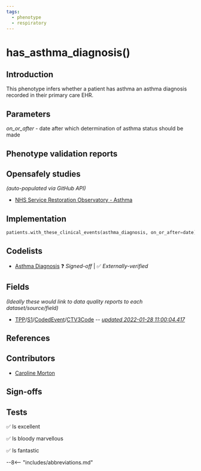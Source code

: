 ```yaml
---
tags:
  - phenotype
  - respiratory
---
```


# has_asthma_diagnosis()

## Introduction
This phenotype infers whether a patient has asthma an asthma diagnosis recorded in their primary care EHR.

## Parameters
*on_or_after* - date after which determination of asthma status should be made
## Phenotype validation reports

## Opensafely studies
_(auto-populated via GitHub API)_

* [NHS Service Restoration Observatory - Asthma](https://github.com/opensafely/asthma_sro)

## Implementation

```py
patients.with_these_clinical_events(asthma_diagnosis, on_or_after=date) OR
```

## Codelists
* [Asthma Diagnosis](https://www.opencodelists.org/codelist/opensafely/asthma-diagnosis-snomed/) ❓ _Signed-off_ | ✅ _Externally-verified_

## Fields
*(Ideally these would link to data quality reports to each dataset/source/field)*

* [TPP](https://docs.opensafely.org/dataset-systmone/)/[S1](https://reports.opensafely.org/reports/opensafely-tpp-database-schema/#Data-sources)/[CodedEvent](https://reports.opensafely.org/reports/opensafely-tpp-database-schema/#CodedEvent)/[CTV3Code]()  --  _[updated 2022-01-28 11:00:04.417](https://reports.opensafely.org/reports/opensafely-tpp-database-builds/#Import-dates-and-date-coverage-for-OpenSAFELY-TPP-data-sources)_

## References

## Contributors
* [Caroline Morton](https://github.com/CarolineMorton)

## Sign-offs

## Tests

✅ Is excellent

✅ Is bloody marvellous

✅ Is fantastic

--8<-- "includes/abbreviations.md"
